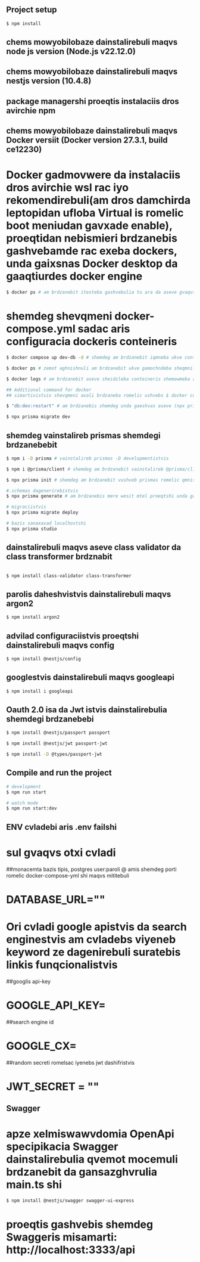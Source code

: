 ## Project setup

```bash
$ npm install
```

## chems mowyobilobaze dainstalirebuli maqvs node js version (Node.js v22.12.0)

## chems mowyobilobaze dainstalirebuli maqvs nestjs version (10.4.8)

## package managershi proeqtis instalaciis dros avirchie npm

## chems mowyobilobaze dainstalirebuli maqvs Docker versiit (Docker version 27.3.1, build ce12230)

# Docker gadmovwere da instalaciis dros avirchie wsl rac iyo rekomendirebuli(am dros damchirda leptopidan ufloba Virtual is romelic boot meniudan gavxade enable), proeqtidan nebismieri brdzanebis gashvebamde rac exeba dockers, unda gaixsnas Docker desktop da gaaqtiurdes docker engine

```bash
$ docker ps # am brdzanebit itesteba gashvebulia tu ara da aseve gvaqvs tu ara konteineri
```

# shemdeg shevqmeni docker-compose.yml sadac aris configuracia dockeris conteineris

```bash
$ docker compose up dev-db -d # shemdeg am brdzanebit iqmneba ukve conteineri dockershi (-d backgraound istvis)

$ docker ps # zemot aghnishnuli am brdzanebit ukve gamochndeba sheqmnili conteineri

$ docker logs # am brdzanebit aseve sheidzleba conteineris shemowmeba aris tu ara mzad (database system is ready to accsept connections) boloshi es aris am brdzanebis dadebiti pasuxi

## Additional command for docker
## simartivistvis shevqmeni axali brdzaneba romelic ushvebs $ docker compose rm dev-db -s -f -v, $docker compose up dev-db -d ertdroulad

$ "db:dev:restart" # am brdzanebis shemdeg unda gaeshvas aseve (npx prisma migrate dev) romelic qvemotac maqvs aghnishnuli!

$ npx prisma migrate dev

```

## shemdeg vainstalireb prismas shemdegi brdzanebebit

```bash
$ npm i -D prisma # vainstalireb prismas -D developmentistvis

$ npm i @prisma/client # shemdeg am brdzanebit vainstalireb @prisma/client s

$ npx prisma init # shemdeg am brdzanebit vushveb prismas romelic qmnis ukve ramdenime fails, ert erti aris .env SADAC GAWERILIA ENV CVLADEBI! (.env failshi is tviton qmnis cvlad DATABASE_URL sadac unda chaiweros chems mier mowvdili DATABASE_URL) es brdzaneba aseve qmnis folders prisma sadac tavidan aris (schema.prisma) shemdeg ukve migraciebic.

#.schemas dagenerirebistvis
$ npx prisma generate # am brdzanebis mere wesit mtel proeqtshi unda gamochdens schema.prisma shi gawerili modelebi

# migraciistvis
$ npx prisma migrate deploy

# bazis sanaxavad localhostshi
$ npx prisma studio
```

## dainstalirebuli maqvs aseve class validator da class transformer brdznabit

```bash

$ npm install class-validator class-transformer

```

## parolis daheshvistvis dainstalirebuli maqvs argon2

```bash
$ npm install argon2

```

## advilad configuraciistvis proeqtshi dainstalirebuli maqvs config

```bash
$ npm install @nestjs/config

```

## googlestvis dainstalirebuli maqvs googleapi

```bash
$ npm install i googleapi

```

## Oauth 2.0 isa da Jwt istvis dainstalirebulia shemdegi brdzanebebi

```bash
$ npm install @nestjs/passport passport

$ npm install @nestjs/jwt passport-jwt

$ npm install -D @types/passport-jwt

```

## Compile and run the project

```bash
# development
$ npm run start

# watch mode
$ npm run start:dev

```

## ENV cvladebi aris .env failshi

# sul gvaqvs otxi cvladi

##monacemta bazis tipis, postgres user:paroli @ amis shemdeg porti romelic docker-compose-yml shi maqvs mititebuli

# DATABASE_URL=""

# Ori cvladi google apistvis da search enginestvis am cvladebs viyeneb keyword ze dagenirebuli suratebis linkis funqcionalistvis

##googlis api-key

# GOOGLE_API_KEY=

##search engine id

# GOOGLE_CX=

##random secreti romelsac iyenebs jwt dashifristvis

# JWT_SECRET = ""

## Swagger

# apze xelmiswawvdomia OpenApi specipikacia Swagger dainstalirebulia qvemot mocemuli brdzanebit da gansazghvrulia main.ts shi

```bash
$ npm install @nestjs/swagger swagger-ui-express

```

# proeqtis gashvebis shemdeg Swaggeris misamarti: http://localhost:3333/api
